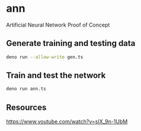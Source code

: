 # ann
Artificial Neural Network Proof of Concept

## Generate training and testing data
```bash
deno run --allow-write gen.ts
```

## Train and test the network

```bash
deno run ann.ts
```

## Resources
https://www.youtube.com/watch?v=sIX_9n-1UbM